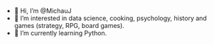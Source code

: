- 👋 Hi, I’m @MichauJ
- 👀 I’m interested in data science, cooking, psychology, history and games (strategy, RPG, board games).
- 🌱 I’m currently learning Python.



<!---
MichauJ/MichauJ is a ✨ special ✨ repository because its `README.md` (this file) appears on your GitHub profile.
You can click the Preview link to take a look at your changes.
--->
